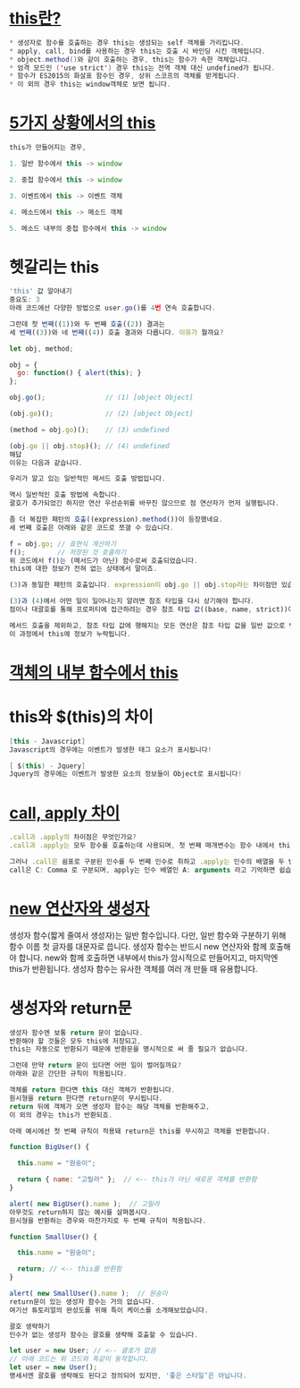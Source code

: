 # [this란?](https://www.zerocho.com/category/JavaScript/post/5b0645cc7e3e36001bf676eb)
```java
* 생성자로 함수를 호출하는 경우 this는 생성되는 self 객체를 가리킵니다.
* apply, call, bind를 사용하는 경우 this는 호출 시 바인딩 시킨 객체입니다.
* object.method()와 같이 호출하는 경우, this는 함수가 속한 객체입니다.
* 엄격 모드인 ('use strict') 경우 this는 전역 객체 대신 undefined가 됩니다.
* 함수가 ES2015의 화살표 함수인 경우, 상위 스코프의 객체를 받게됩니다.
* 이 외의 경우 this는 window객체로 보면 됩니다.

```

# [5가지 상황에서의 this](https://beomy.tistory.com/6)
```javascript
this가 만들어지는 경우,

1. 일반 함수에서 this -> window

2. 중첩 함수에서 this -> window

3. 이벤트에서 this -> 이벤트 객체

4. 메소드에서 this -> 메소드 객체

5. 메소드 내부의 중첩 함수에서 this -> window

```

# 헷갈리는 this
```javascript
'this' 값 알아내기
중요도: 3
아래 코드에선 다양한 방법으로 user.go()를 4번 연속 호출합니다.

그런데 첫 번째((1))와 두 번째 호출((2)) 결과는 
세 번째((3))와 네 번째((4)) 호출 결과와 다릅니다. 이유가 뭘까요?

let obj, method;

obj = {
  go: function() { alert(this); }
};

obj.go();               // (1) [object Object]

(obj.go)();             // (2) [object Object]

(method = obj.go)();    // (3) undefined

(obj.go || obj.stop)(); // (4) undefined
해답
이유는 다음과 같습니다.

우리가 알고 있는 일반적인 메서드 호출 방법입니다.

역시 일반적인 호출 방법에 속합니다. 
괄호가 추가되었긴 하지만 연산 우선순위를 바꾸진 않으므로 점 연산자가 먼저 실행됩니다.

좀 더 복잡한 패턴의 호출((expression).method())이 등장했네요. 
세 번째 호출은 아래와 같은 코드로 쪼갤 수 있습니다.

f = obj.go; // 표현식 계산하기
f();        // 저장된 것 호출하기
위 코드에서 f()는 (메서드가 아닌) 함수로써 호출되었습니다.
this에 대한 정보가 전혀 없는 상태에서 말이죠.

(3)과 동일한 패턴의 호출입니다. expression이 obj.go || obj.stop라는 차이점만 있습니다.

(3)과 (4)에서 어떤 일이 일어나는지 알려면 참조 타입을 다시 상기해야 합니다. 
점이나 대괄호를 통해 프로퍼티에 접근하려는 경우 참조 타입 값((base, name, strict))이 반환됩니다.

메서드 호출을 제외하고, 참조 타입 값에 행해지는 모든 연산은 참조 타입 값을 일반 값으로 변환시킵니다. 
이 과정에서 this에 정보가 누락됩니다.
```

# [객체의 내부 함수에서 this](https://wormwlrm.github.io/2019/03/04/You-should-know-JavaScript-this.html)

# this와 $(this)의 차이
```java
[this - Javascript]
Javascript의 경우에는 이벤트가 발생한 태그 요소가 표시됩니다!

[ $(this) - Jquery]
Jquery의 경우에는 이벤트가 발생한 요소의 정보들이 Object로 표시됩니다!
```


# [call, apply 차이](https://velog.io/@chris/front-end-interview-handbook-js-1#foreach-%EB%A3%A8%ED%94%84%EC%99%80-map-%EB%A3%A8%ED%94%84-%EC%82%AC%EC%9D%B4%EC%9D%98-%EC%A3%BC%EC%9A%94-%EC%B0%A8%EC%9D%B4%EC%A0%90%EC%9D%84-%EC%84%A4%EB%AA%85%ED%95%A0-%EC%88%98-%EC%9E%88%EB%82%98%EC%9A%94-%EC%99%9C-%EB%91%98-%EC%A4%91-%ED%95%98%EB%82%98%EB%A5%BC-%EC%84%A0%ED%83%9D%ED%95%A0-%EA%B2%83%EC%9D%B8%EA%B0%80%EC%9A%94)
```javascript
.call과 .apply의 차이점은 무엇인가요?
.call과 .apply는 모두 함수를 호출하는데 사용되며, 첫 번째 매개변수는 함수 내에서 this의 값으로 사용됩니다. 

그러나 .call은 쉼표로 구분된 인수를 두 번째 인수로 취하고 .apply는 인수의 배열을 두 번째 인수로 취합니다. 
call은 C: Comma 로 구분되며, apply는 인수 배열인 A: arguments 라고 기억하면 쉽습니다.
```

# [new 연산자와 생성자](https://ko.javascript.info/constructor-new)

생성자 함수(짧게 줄여서 생성자)는 일반 함수입니다. 
다만, 일반 함수와 구분하기 위해 함수 이름 첫 글자를 대문자로 씁니다.
생성자 함수는 반드시 new 연산자와 함께 호출해야 합니다. 
new와 함께 호출하면 내부에서 this가 암시적으로 만들어지고, 마지막엔 this가 반환됩니다.
생성자 함수는 유사한 객체를 여러 개 만들 때 유용합니다.

# 생성자와 return문
```javascript
생성자 함수엔 보통 return 문이 없습니다. 
반환해야 할 것들은 모두 this에 저장되고, 
this는 자동으로 반환되기 때문에 반환문을 명시적으로 써 줄 필요가 없습니다.

그런데 만약 return 문이 있다면 어떤 일이 벌어질까요? 
아래와 같은 간단한 규칙이 적용됩니다.

객체를 return 한다면 this 대신 객체가 반환됩니다.
원시형을 return 한다면 return문이 무시됩니다.
return 뒤에 객체가 오면 생성자 함수는 해당 객체를 반환해주고, 
이 외의 경우는 this가 반환되죠.

아래 예시에선 첫 번째 규칙이 적용돼 return은 this를 무시하고 객체를 반환합니다.

function BigUser() {

  this.name = "원숭이";

  return { name: "고릴라" };  // <-- this가 아닌 새로운 객체를 반환함
}

alert( new BigUser().name );  // 고릴라
아무것도 return하지 않는 예시를 살펴봅시다. 
원시형을 반환하는 경우와 마찬가지로 두 번째 규칙이 적용됩니다.

function SmallUser() {

  this.name = "원숭이";

  return; // <-- this를 반환함
}

alert( new SmallUser().name );  // 원숭이
return문이 있는 생성자 함수는 거의 없습니다. 
여기선 튜토리얼의 완성도를 위해 특이 케이스를 소개해보았습니다.

괄호 생략하기
인수가 없는 생성자 함수는 괄호를 생략해 호출할 수 있습니다.

let user = new User; // <-- 괄호가 없음
// 아래 코드는 위 코드와 똑같이 동작합니다.
let user = new User();
명세서엔 괄호를 생략해도 된다고 정의되어 있지만, '좋은 스타일’은 아닙니다.
```
